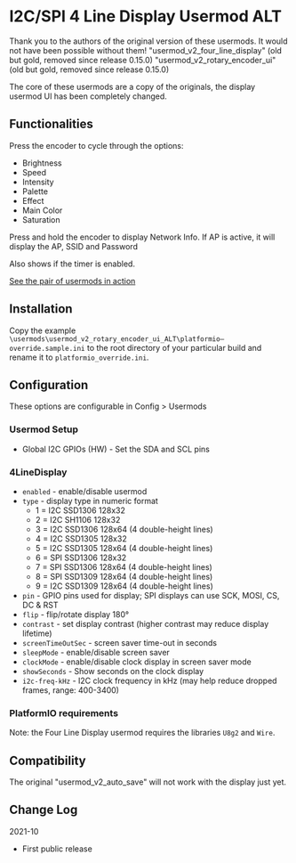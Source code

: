 # I2C/SPI 4 Line Display Usermod ALT

Thank you to the authors of the original version of these usermods. It would not have been possible without them!
"usermod_v2_four_line_display" (old but gold, removed since release 0.15.0)
"usermod_v2_rotary_encoder_ui" (old but gold, removed since release 0.15.0)

The core of these usermods are a copy of the originals, the display usermod UI has been completely changed.

## Functionalities

Press the encoder to cycle through the options:
* Brightness
* Speed
* Intensity
* Palette
* Effect
* Main Color
* Saturation

Press and hold the encoder to display Network Info. If AP is active, it will display the AP, SSID and Password

Also shows if the timer is enabled.

[See the pair of usermods in action](https://www.youtube.com/watch?v=ulZnBt9z3TI)

## Installation

Copy the example `\usermods\usermod_v2_rotary_encoder_ui_ALT\platformio–override.sample.ini` to the root directory of your particular build and rename it to `platformio_override.ini`.

## Configuration

These options are configurable in Config > Usermods

### Usermod Setup

* Global I2C GPIOs (HW) - Set the SDA and SCL pins

### 4LineDisplay

* `enabled` - enable/disable usermod
* `type` - display type in numeric format
    * 1 = I2C SSD1306 128x32
    * 2 = I2C SH1106 128x32
    * 3 = I2C SSD1306 128x64 (4 double-height lines)
    * 4 = I2C SSD1305 128x32
    * 5 = I2C SSD1305 128x64 (4 double-height lines)
    * 6 = SPI SSD1306 128x32
    * 7 = SPI SSD1306 128x64 (4 double-height lines)
    * 8 = SPI SSD1309 128x64 (4 double-height lines)
    * 9 = I2C SSD1309 128x64 (4 double-height lines)
* `pin` - GPIO pins used for display; SPI displays can use SCK, MOSI, CS, DC & RST
* `flip` - flip/rotate display 180°
* `contrast` - set display contrast (higher contrast may reduce display lifetime)
* `screenTimeOutSec` - screen saver time-out in seconds
* `sleepMode` - enable/disable screen saver
* `clockMode` - enable/disable clock display in screen saver mode
* `showSeconds` - Show seconds on the clock display
* `i2c-freq-kHz` - I2C clock frequency in kHz (may help reduce dropped frames, range: 400-3400)


### PlatformIO requirements

Note: the Four Line Display usermod requires the libraries `U8g2` and `Wire`.

## Compatibility

The original "usermod_v2_auto_save" will not work with the display just yet.

## Change Log

2021-10
* First public release
